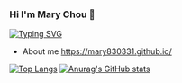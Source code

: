 ### Hi I'm Mary Chou 👋
[![Typing SVG](https://readme-typing-svg.herokuapp.com?color=47D1F7&center=%E7%9C%9F%E7%9A%84&vCenter=%E7%9C%9F%E7%9A%84&multiline=true&height=80&lines=Hello+I+AM+Mary+Chou+%F0%9F%A4%AD+;welcome+to+my+github)](https://git.io/typing-svg)
- About me https://mary830331.github.io/

[![Top Langs](https://github-readme-stats.vercel.app/api/top-langs/?username=mary830331&layout=compact)](https://github.com/mary830331/github-readme-stats)
[![Anurag's GitHub stats](https://github-readme-stats.vercel.app/api?username=mary830331)](https://github.com/mary830331/github-readme-stats)

<!-- Here are some ideas to get you started:

- 🔭 I’m currently working on ...
- 🌱 I’m currently learning ...
- 👯 I’m looking to collaborate on ...
- 🤔 I’m looking for help with ...
- 💬 Ask me about ...
- 📫 How to reach me: ...
- 😄 Pronouns: ...
- ⚡ Fun fact: ... -->

